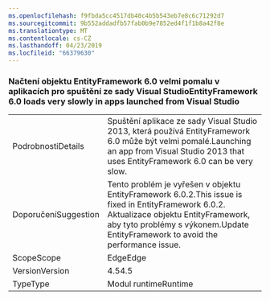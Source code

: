 ```yaml
---
ms.openlocfilehash: f9fbda5cc4517db40c4b5b543eb7e8c6c71292d7
ms.sourcegitcommit: 9b552addadfb57fab0b9e7852ed4f1f1b8a42f8e
ms.translationtype: MT
ms.contentlocale: cs-CZ
ms.lasthandoff: 04/23/2019
ms.locfileid: "66379630"
---
```

### <a name="entityframework-60-loads-very-slowly-in-apps-launched-from-visual-studio"></a><span data-ttu-id="d1e2e-101">Načtení objektu EntityFramework 6.0 velmi pomalu v aplikacích pro spuštění ze sady Visual Studio</span><span class="sxs-lookup"><span data-stu-id="d1e2e-101">EntityFramework 6.0 loads very slowly in apps launched from Visual Studio</span></span>

|   |   |
|---|---|
|<span data-ttu-id="d1e2e-102">Podrobnosti</span><span class="sxs-lookup"><span data-stu-id="d1e2e-102">Details</span></span>|<span data-ttu-id="d1e2e-103">Spuštění aplikace ze sady Visual Studio 2013, která používá EntityFramework 6.0 může být velmi pomalé.</span><span class="sxs-lookup"><span data-stu-id="d1e2e-103">Launching an app from Visual Studio 2013 that uses EntityFramework 6.0 can be very slow.</span></span>|
|<span data-ttu-id="d1e2e-104">Doporučení</span><span class="sxs-lookup"><span data-stu-id="d1e2e-104">Suggestion</span></span>|<span data-ttu-id="d1e2e-105">Tento problém je vyřešen v objektu EntityFramework 6.0.2.</span><span class="sxs-lookup"><span data-stu-id="d1e2e-105">This issue is fixed in EntityFramework 6.0.2.</span></span> <span data-ttu-id="d1e2e-106">Aktualizace objektu EntityFramework, aby tyto problémy s výkonem.</span><span class="sxs-lookup"><span data-stu-id="d1e2e-106">Update EntityFramework to avoid the performance issue.</span></span>|
|<span data-ttu-id="d1e2e-107">Scope</span><span class="sxs-lookup"><span data-stu-id="d1e2e-107">Scope</span></span>|<span data-ttu-id="d1e2e-108">Edge</span><span class="sxs-lookup"><span data-stu-id="d1e2e-108">Edge</span></span>|
|<span data-ttu-id="d1e2e-109">Version</span><span class="sxs-lookup"><span data-stu-id="d1e2e-109">Version</span></span>|<span data-ttu-id="d1e2e-110">4.5</span><span class="sxs-lookup"><span data-stu-id="d1e2e-110">4.5</span></span>|
|<span data-ttu-id="d1e2e-111">Type</span><span class="sxs-lookup"><span data-stu-id="d1e2e-111">Type</span></span>|<span data-ttu-id="d1e2e-112">Modul runtime</span><span class="sxs-lookup"><span data-stu-id="d1e2e-112">Runtime</span></span>|
